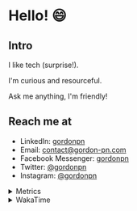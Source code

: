 # Hello! 😄

## Intro

I like tech (surprise!).

I'm curious and resourceful.

Ask me anything, I'm friendly!

## Reach me at

- LinkedIn: [gordonpn](https://www.linkedin.com/in/gordonpn/)
- Email: [contact@gordon-pn.com](mailto:contact@gordon-pn.com)
- Facebook Messenger: [gordonpn](https://www.messenger.com/t/Gordonpn)
- Twitter: [@gordonpn](https://twitter.com/Gordonpn)
- Instagram: [@gordonpn](https://www.instagram.com/gordonpn/)

<details>
  <summary>Metrics</summary>

  <img align="center" src="https://github.com/gordonpn/gordonpn/blob/master/github-metrics.svg" alt="GitHub Metrics">

</details>

<details>
  <summary>WakaTime</summary>

  <!--START_SECTION:waka-->
📊 **This Week I Spent My Time On** 

```text
💬 Programming Languages: 
Java                     3 hrs 20 mins       █████████████████████░░░░   84.82 % 
JSON                     18 mins             ██░░░░░░░░░░░░░░░░░░░░░░░   07.65 % 
Other                    10 mins             █░░░░░░░░░░░░░░░░░░░░░░░░   04.47 % 
Brazil Dependency Config 7 mins              █░░░░░░░░░░░░░░░░░░░░░░░░   02.98 % 
Text                     0 secs              ░░░░░░░░░░░░░░░░░░░░░░░░░   00.07 % 

🔥 Editors: 
Intellijidea             2 hrs 15 mins       ██████████████░░░░░░░░░░░   57.56 % 
IntelliJ                 1 hr 29 mins        █████████░░░░░░░░░░░░░░░░   37.97 % 
VS Code                  10 mins             █░░░░░░░░░░░░░░░░░░░░░░░░   04.47 % 
```


 Last Updated on 06/01/2024 16:20:25 UTC
<!--END_SECTION:waka-->
</details>
